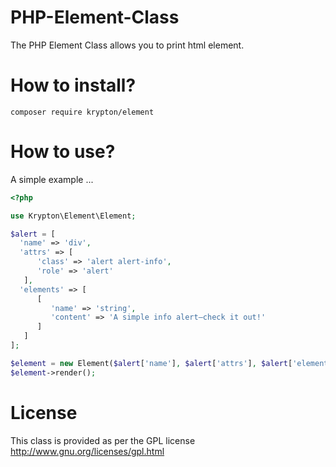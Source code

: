 PHP-Element-Class
=================

The PHP Element Class allows you to print html element.

How to install?
=====

```shell
composer require krypton/element
```

How to use?
=====

A simple example ...

```php
<?php

use Krypton\Element\Element;

$alert = [
  'name' => 'div',
  'attrs' => [
      'class' => 'alert alert-info',
      'role' => 'alert'
   ],
  'elements' => [
      [
         'name' => 'string',
         'content' => 'A simple info alert—check it out!'
      ]
   ]
];

$element = new Element($alert['name'], $alert['attrs'], $alert['elements']);
$element->render();
```    

License
=======

This class is provided as per the GPL license http://www.gnu.org/licenses/gpl.html
